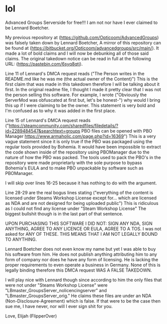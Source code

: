 # lol
Advanced Groups Serverside for free!!!
I am not nor have I ever claimed to be Lennard Boetcher.

My previous repository at (https://github.com/Opticoom/AdvancedGroups) was falsely taken down by Lennard Boetcher, A mirror of this repository can be found at (https://bitbucket.org/Opticoom/advancedgroups/src/main/). It made a lot of bold claims and I will now be debunking all of those said claims. The original takedown notice can be read in full at the following URL: (https://pastebin.com/6syq8qtj).

Line 11 of Lennard's DMCA request reads ("The Person writes in the README.md like he was me (the actual owner of the Content)") This is the first claim that was made in this takedown therefore I will be talking about it first. In the original readme file, I thought I made it pretty clear that I was not the person selling this software. For example, I wrote ("Obviously the ServerMod was obfuscated at first but, let's be honest-") why would I bring this up if I were claiming to be the owner. This statement is very bold and I'm confused as to why it was added in the first place.

Line 15 of Lennard's DMCA request reads ("https://steamcommunity.com/sharedfiles/filedetails/?id=2289484547&searchtext=groups PBO files can be opened with PBO Manager https://www.armaholic.com/page.php?id=16369") This is a very vague statement since it is only true if the PBO was packaged using the regular tools provided by Bohemia. It would have been impossible to extract the code shown inside of the repository using PBOManager due to the nature of how the PBO was packed. The tools used to pack the PBO's in the repository were made proprietarly with the sole purpose to bypass Bohemia's EULA and to make PBO unpackable by software such as PBOManager.

I will skip over lines 16-25 because it has nothing to do with the argument.

Line 28-29 are the real bogus lines stating ("everything of the content is licensed under Steams Workshop License except for... which are licensed as NDA and are not designed for being uploaded public") This is ridiculous as I could not find any license under "Steam Workshop License" The biggest bullshit though is in the last part of that sentence. 

UPON PURCHASING THIS SOFTWARE I DID NOT: SIGN ANY NDA, SIGN ANYTHING, AGREE TO ANY LICENCE OR EULA, AGREE TO A TOS. I was not asked for ANY OF THESE. THIS MEANS THAT I AM NOT LEGALLY BOUND TO ANYTHING.

Lennard Boetcher does not even know my name but yet I was able to buy his software from him. He does not publish anything attributing him to any form of company nor does he have any form of licensing. He is lacking the proper requirements to even operate a business in Germany. None of this is legally binding therefore this DMCA request WAS A FALSE TAKEDOWN.

I will play nice with Lennard though since according to him the only files that were not under "Steams Workshop License" were "LBmaster_GroupsServer_nolicencingserver" and "LBmaster_GroupsServer_orig." He claims these files are under an NDA (Non-Disclosure-Agreement) which is false. If that were to be the case then sue me, I have never, nor will I ever sign shit for you.


Love, Elijah (FlipperOver)

